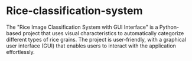 # Rice-classification-system
The "Rice Image Classification System with GUI Interface" is a Python-based project that uses visual characteristics to automatically categorize different types of rice grains. The project is user-friendly, with a graphical user interface (GUI) that enables users to interact with the application effortlessly.
 
 
